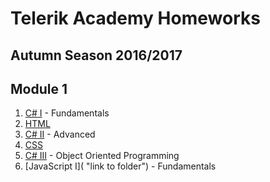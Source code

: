 # Telerik Academy Homeworks
## Autumn Season 2016/2017
## Module 1
1. [C# I](https://github.com/stoychevvasko/Telerik-Academy-Homeworks---2016-2017/tree/master/Module%201/C%23%20I "link to folder") - Fundamentals
2. [HTML](https://github.com/stoychevvasko/Telerik-Academy-Homeworks---2016-2017/tree/master/Module%201/HTML "link to folder")
3. [C# II](https://github.com/stoychevvasko/Telerik-Academy-Homeworks---2016-2017/tree/master/Module%201/C%23%20II "link to folder") - Advanced
4. [CSS](https://github.com/stoychevvasko/Telerik-Academy-Homeworks---2016-2017/tree/master/Module%201/CSS "link to folder")
5. [C# III](https://github.com/stoychevvasko/Telerik-Academy-Homeworks---2016-2017/tree/master/Module%201/C%23%20III "link to folder") - Object Oriented Programming  
6. [JavaScript I]( "link to folder") - Fundamentals
